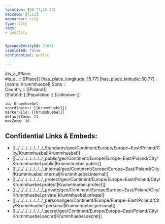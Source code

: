 ```yaml
---
location: [50.77,15.77] 
mapzoom: [7,12] 
mapmarker: city 
type: City
tags:
- geo/City


SpocWebEntityId: 31671
isDeleted: false
confidential: public

---
```

#is_a_/Place  
#is_a_ :: [[Place]] 
[has_place_longitude::15.77] 
[has_place_latitude::50.77] 
[name::Krummhuebel] 
State ::  
Country :: [[Poland]]  
[StateId::] 
[Population::] 
[Unknown::] 


```leaflet
id: Krummhuebel
coordinates: [[Krummhuebel]] 
markerFile: [[Krummhuebel]] 
defaultZoom: 11 
maxZoom: 18
```


## Confidential Links & Embeds: 
- [[../../../../../../../_Standards/geo/Continent/Europe/Europe~East/Poland/City/Krummhuebel|Krummhuebel]] 
- [[../../../../../../../_public/geo/Continent/Europe/Europe~East/Poland/City/Krummhuebel.public|Krummhuebel.public]] 
- [[../../../../../../../_internal/geo/Continent/Europe/Europe~East/Poland/City/Krummhuebel.internal|Krummhuebel.internal]] 
- [[../../../../../../../_protect/geo/Continent/Europe/Europe~East/Poland/City/Krummhuebel.protect|Krummhuebel.protect]] 
- [[../../../../../../../_private/geo/Continent/Europe/Europe~East/Poland/City/Krummhuebel.private|Krummhuebel.private]] 
- [[../../../../../../../_personal/geo/Continent/Europe/Europe~East/Poland/City/Krummhuebel.personal|Krummhuebel.personal]] 
- [[../../../../../../../_secret/geo/Continent/Europe/Europe~East/Poland/City/Krummhuebel.secret|Krummhuebel.secret]] 
